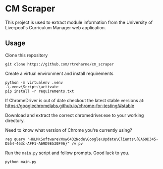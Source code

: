 # CM Scraper

This project is used to extract module information from the University of Liverpool's Curriculum Manager web application.

## Usage

Clone this repository

```{bash}
git clone https://github.com/rtreharne/cm_scraper
```

Create a virtual environment and install requirements
```{bash}
python -m virtualenv .venv 
.\.venv\Scripts\activate
pip install -r requirements.txt
```

If ChromeDriver is out of date checkout the latest stable versions at: https://googlechromelabs.github.io/chrome-for-testing/#stable

Download and extract the correct chromedriver.exe to your working directory.

Need to know what version of Chrome you're currently using?

```{bash}
reg query "HKLM\Software\Wow6432Node\Google\Update\Clients\{8A69D345-D564-463c-AFF1-A69D9E530F96}" /v pv
``````

Run the `main.py` script and follow prompts. Good luck to you.

```{bash}
python main.py
```










